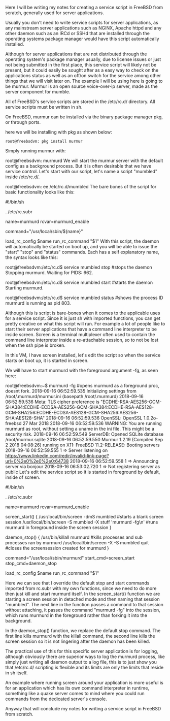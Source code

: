 Here I will be writing my notes for creating a service script in FreeBSD from scratch, generally used for server applications.

Usually you don't need to write service scripts for server applications, as any mainstream server applications such as NGINX, Apache httpd and any other daemon such as an IRCd or SSHd that are installed through the operating systems package manager would have this script automatically installed.

Although for server applications that are not distributed through the operating system's package manager usually, due to license issues or just not being submitted in the first place, this service script will likely not be present, but it could easily be sought after as a easy way to check on the applications status as well as an off/on switch for the service among other things that we will visit later on. The example I will be using here is going to be murmur. Murmur is an open source voice-over-ip server, made as the server component for mumble.

All of FreeBSD's service scripts are stored in the /etc/rc.d/ directory. All service scripts must be written in sh.

On FreeBSD, murmur can be installed via the binary package manager pkg, or through ports.

here we will be installing with pkg as shown below:

```
root@freebsdvm: pkg install murmur
```

Simply running murmur with:

root@freebsdvm: murmurd
We will start the murmur server with the default config as a background process. But it is often desirable that we have service control. Let's start with our script, let's name a script "mumbled" inside /etc/rc.d/.

root@freebsdvm: ee /etc/rc.d/mumbled
The bare bones of the script for basic functionality looks like this:

#!/bin/sh

. /etc/rc.subr

name=murmurd
rcvar=murmurd_enable

command="/usr/local/sbin/${name}"

load_rc_config $name
run_rc_command "$1"
With this script, the daemon will automatically be started on boot up, and you will be able to issue the "start" "stop" and "status" commands. Each has a self explanatory name, the syntax looks like this:

root@freebsdvm:/etc/rc.d$ service mumbled stop #stops the daemon
Stopping murmurd.
Waiting for PIDS: 662.

root@freebsdvm:/etc/rc.d$ service mumbled start #starts the daemon
Starting murmurd.


root@freebsdvm:/etc/rc.d$ service mumbled status #shows the process ID
murmurd is running as pid 803.

Although this is script is bare-bones when it comes to the applicable uses for a service script. Since it is just sh with imported functions, you can get pretty creative on what this script will run. For example a lot of people like to start their server applications that have a command line interpreter to be inside screen. Screen is a terminal multiplexer often used to contain the command line interpreter inside a re-attachable session, so to not be lost when the ssh pipe is broken.

In this VM, I have screen installed, let's edit the script so when the service starts on boot up, it is started in screen.

We will have to start murmurd with the foreground argument -fg, as seen here:

root@freebsdvm:~$ murmurd -fg #opens murmurd as a foreground proc, doesnt fork.
<W>2018-09-16 06:52:59.535 Initializing settings from /root/.murmurd/murmur.ini (basepath /root/.murmurd)
<W>2018-09-16 06:52:59.536 Meta: TLS cipher preference is "ECDHE-RSA-AES256-GCM-SHA384:ECDHE-ECDSA-AES256-GCM-SHA384:ECDHE-RSA-AES128-GCM-SHA256:ECDHE-ECDSA-AES128-GCM-SHA256:AES256-SHA:AES128-SHA"
<W>2018-09-16 06:52:59.536 OpenSSL: OpenSSL 1.0.2o-freebsd  27 Mar 2018
<C>2018-09-16 06:52:59.536 WARNING: You are running murmurd as root, without setting a uname in the ini file. This might be a security risk.
<W>2018-09-16 06:52:59.549 ServerDB: Opened SQLite database /root/murmur.sqlite
<W>2018-09-16 06:52:59.550 Murmur 1.2.19 (Compiled Sep  2 2018 04:08:26) running on X11: FreeBSD 11.2-RELEASE: Booting servers
<W>2018-09-16 06:52:59.555 1 => Server listening on https://www.linkedin.com/redir/invalid-link-page?url=0%2e0%2e0%2e0:64738
<W>2018-09-16 06:52:59.558 1 => Announcing server via bonjour
<W>2018-09-16 06:53:02.720 1 => Not registering server as public
Let's edit the service script so it is started in foreground by default, inside of screen.

#!/bin/sh

. /etc/rc.subr

name=murmurd
rcvar=murmurd_enable

screen_start()
{
        /usr/local/bin/screen -dmS mumbled #starts a blank screen session
        /usr/local/bin/screen -S mumbled -X stuff 'murmurd -fg\n' #runs murmurd in foreground inside the screen session
}

daemon_stop()
{
        /usr/bin/killall murmurd #kills processes and sub processes ran by murmurd
        /usr/local/bin/screen -X -S mumbled quit #closes the screensession created for murmurd
}

command="/usr/local/sbin/murmurd"
start_cmd=screen_start
stop_cmd=daemon_stop

load_rc_config $name
run_rc_command "$1"


Here we can see that I override the default stop and start commands imported from rc.subr with my own functions, since we need to do more then just kill and start murmurd itself. In the screen_start() function we are starting a screen session in detached mode and then naming that session "mumbled". The next line in the function passes a command to that session without attaching, it passes the command "murmurd -fg" into the session, which runs murmurd in the foreground rather than forking it into the background.

In the daemon_stop() function, we replace the default stop command. The first line kills murmurd with the killall command, the second line kills the screen session so it is not lingering after the daemon has been killed.

The practical use of this for this specific server application is for logging, although obviously there are superior ways to log the murmurd process, like simply just writing all daemon output to a log file, this is to just show you that /etc/rc.d/ scripting is flexible and its limits are only the limits that reside in sh itself.

An example where running screen around your application is more useful is for an application which has its own command interpreter in runtime, something like a quake server comes to mind where you could run commands from the dedicated server's console.

Anyway that will conclude my notes for writing a service script in FreeBSD from scratch.




